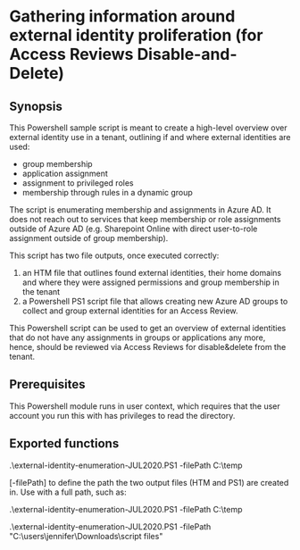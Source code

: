 # Gathering information around external identity proliferation (for Access Reviews Disable-and-Delete)
## Synopsis

This Powershell sample script is meant to create a high-level overview over external identity use in a tenant, outlining if and where external identities are used:
* group membership
* application assignment
* assignment to privileged roles
* membership through rules in a dynamic group

The script is enumerating membership and assignments in Azure AD. It does not reach out to services that keep membership or role assignments outside of Azure AD (e.g. Sharepoint Online with direct user-to-role assignment outside of group membership).

This script has two file outputs, once executed correctly:
1. an HTM file that outlines found external identities, their home domains and where they were assigned permissions and group membership in the tenant
2. a Powershell PS1 script file that allows creating new Azure AD groups to collect and group external identities for an Access Review.

This Powershell script can be used to get an overview of external identities that do not have any assignments in groups or applications any more, hence, should be reviewed via Access Reviews for disable&delete from the tenant.


## Prerequisites
This Powershell module runs in user context, which requires that the user account you run this with has privileges to read the directory.

## Exported functions
.\external-identity-enumeration-JUL2020.PS1 -filePath C:\temp

[-filePath] to define the path the two output files (HTM and PS1) are created in. Use with a full path, such as:

.\external-identity-enumeration-JUL2020.PS1 -filePath C:\temp 

.\external-identity-enumeration-JUL2020.PS1 -filePath "C:\users\jennifer\Downloads\script files"
